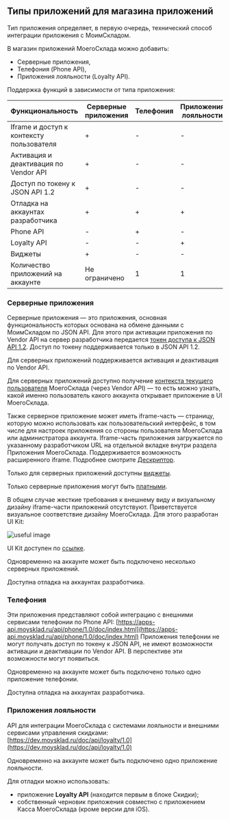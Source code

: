 ## Типы приложений для магазина приложений

Тип приложения определяет, в первую очередь, технический способ интеграции приложения с МоимСкладом.

В магазин приложений МоегоСклада можно добавить:

+ Серверные приложения,
+ Телефония (Phone API),
+ Приложения лояльности (Loyalty API).

Поддержка функций в зависимости от типа приложения:     

| Функциональность                         | Серверные приложения | Телефония | Приложения лояльности |
|------------------------------------------|----------------------|-----------|-----------------------|
| Iframe и доступ к контексту пользователя | +                    | -         | -                     |
| Активация и деактивация по Vendor API    | +                    | -         | -                     |
| Доступ по токену к JSON API 1.2          | +                    | -         | -                     |
| Отладка на аккаунтах разработчика        | +                    | +         | +                     |
| Phone API                                | -                    | +         | -                     |
| Loyalty API                              | -                    | -         | +                     |
| Виджеты                                  | +                    | -         | -                     |
| Количество приложений на аккаунте        | Не ограничено        | 1         | 1                     |

### Серверные приложения

Серверные приложения — это приложения, основная функциональность которых основана на обмене данными с МоимСкладом по JSON API.
 Для этого при активации приложения по Vendor API на сервер разработчика передается [токен доступа к JSON API 1.2](#dostup-po-tokenu-k-json-api). Доступ по токену поддерживается только в JSON API 1.2.
 
Для серверных приложений поддерживается активация и деактивация по Vendor API.

Для серверных приложений доступно получение [контекста текущего пользователя](#poluchenie-kontexta-pol-zowatelq-dlq-prilozhenij-s-iframe-chast-u-popapami-i-widzhetami) МоегоСклада (через Vendor API) — 
 то есть можно узнать, какой именно пользователь какого аккаунта открывает приложение в UI МоегоСклада.   

Также серверное приложение может иметь iframe-часть — страницу, которую можно использовать как пользовательский интерфейс, 
в том числе для настроек приложения со стороны пользователя МоегоСклада или администратора аккаунта. 
Iframe-часть приложения загружается по указанному разработчиком URL на отдельной вкладке внутри раздела Приложения МоегоСклада. Поддерживается возможность расширенного iframe. Подробнее смотрите [Дескриптор](#blok-iframe). 

Только для серверных приложений доступны [виджеты](#vidzhety).

Только серверные приложения могут быть [платными](#uslowiq-oplaty-prilozhenij).   
 
В общем случае жесткие требования к внешнему виду и визуальному дизайну iframe-части приложений отсутствуют. Приветствуется визуальное соответствие дизайну МоегоСклада. Для этого разработан UI Kit:

 ![useful image](ui-kit.png)

UI Kit доступен по [ссылке](https://github.com/moysklad/html-marketplace-1.0-uikit).
 
Одновременно на аккаунте может быть подключено несколько серверных приложений.

Доступна отладка на аккаунтах разработчика.

### Телефония

Эти приложения представляют собой интеграцию с внешними сервисами телефонии по Phone API: 
[https://apps-api.moysklad.ru/api/phone/1.0/doc/index.html](https://apps-api.moysklad.ru/api/phone/1.0/doc/index.html)
Приложения телефонии не могут получать доступ по токену к JSON API, не имеют возможности активации и деактивации по Vendor API. В перспективе эти возможности могут появиться.

Одновременно на аккаунте может быть подключено только одно приложение телефонии.

Доступна отладка на аккаунтах разработчика.

### Приложения лояльности

API для интеграции МоегоСклада с системами лояльности и внешними сервисами управления скидками: 
[https://dev.moysklad.ru/doc/api/loyalty/1.0](https://dev.moysklad.ru/doc/api/loyalty/1.0)
 
Одновременно на аккаунте может быть подключено одно приложение лояльности.
 
Для отладки можно использовать:

- приложение **Loyalty API** (находится первым в блоке Скидки); 
- собственный черновик приложения совместно с приложением Касса МоегоСклада (кроме версии для iOS).
